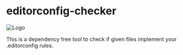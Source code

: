 # editorconfig-checker

![Logo](https://raw.githubusercontent.com/mstruebing/editorconfig-checker/master/Docs/logo.png "Logo")

This is a dependency free tool to check if given files implement your .editorconfig rules.

